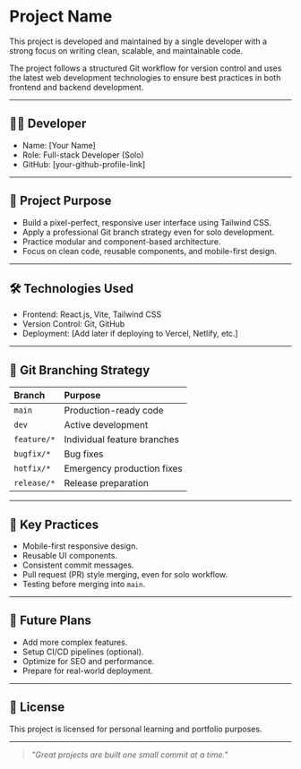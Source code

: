 # Project Name

This project is developed and maintained by a single developer with a strong focus on writing clean, scalable, and maintainable code.

The project follows a structured Git workflow for version control and uses the latest web development technologies to ensure best practices in both frontend and backend development.

---

## 👨‍💻 Developer

- Name: [Your Name]
- Role: Full-stack Developer (Solo)
- GitHub: [your-github-profile-link]

---

## 📌 Project Purpose

- Build a pixel-perfect, responsive user interface using Tailwind CSS.
- Apply a professional Git branch strategy even for solo development.
- Practice modular and component-based architecture.
- Focus on clean code, reusable components, and mobile-first design.

---

## 🛠️ Technologies Used

- Frontend: React.js, Vite, Tailwind CSS
- Version Control: Git, GitHub
- Deployment: [Add later if deploying to Vercel, Netlify, etc.]

---

## 🌿 Git Branching Strategy

| Branch      | Purpose                     |
| :---------- | :-------------------------- |
| `main`      | Production-ready code       |
| `dev`       | Active development          |
| `feature/*` | Individual feature branches |
| `bugfix/*`  | Bug fixes                   |
| `hotfix/*`  | Emergency production fixes  |
| `release/*` | Release preparation         |

---

## 🧠 Key Practices

- Mobile-first responsive design.
- Reusable UI components.
- Consistent commit messages.
- Pull request (PR) style merging, even for solo workflow.
- Testing before merging into `main`.

---

## 🚀 Future Plans

- Add more complex features.
- Setup CI/CD pipelines (optional).
- Optimize for SEO and performance.
- Prepare for real-world deployment.

---

## 📜 License

This project is licensed for personal learning and portfolio purposes.

---

> _"Great projects are built one small commit at a time."_
